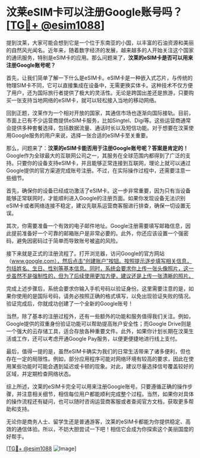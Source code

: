 # 汶莱eSIM卡可以注册Google账号吗？[[TG💪+ @esim1088](https://t.me/s/esim1088)]

提到汶莱，大家可能会想到它是一个位于东南亚的小国，以丰富的石油资源和美丽的自然风光闻名。近年来，随着数字经济的发展，越来越多的人开始关注这个国家的通讯服务，特别是eSIM卡的应用。那么问题来了，**汶莱的eSIM卡是否可以用来注册Google账号呢？**

首先，让我们简单了解一下什么是eSIM卡。eSIM卡是一种嵌入式芯片，与传统的物理SIM卡不同，它可以直接集成在设备中，无需更换实体卡。这种技术不仅方便了用户，还为国际旅行者提供了极大的灵活性。无论是跨国出差还是旅游，只要购买一张支持当地网络的eSIM卡，就可以轻松接入当地的移动网络。

回到正题，汶莱作为一个相对开放的国家，其通信市场也逐渐向国际接轨。目前，市面上已有不少运营商提供eSIM卡服务，比如Singtel、Digi等。这些运营商通常会提供多种套餐选择，包括数据流量、通话时长以及短信功能。对于想要在汶莱使用Google服务的用户来说，选择一张合适的eSIM卡至关重要。

那么，问题来了：**汶莱的eSIM卡能否用于注册Google账号呢？答案是肯定的！** Google作为全球最大的互联网公司之一，其服务在全球范围内都得到了广泛的支持。只要你的设备支持eSIM卡，并且能够正常连接到互联网，理论上就可以通过Google提供的官方渠道完成账号注册。不过，在实际操作过程中，还需要注意一些细节。

首先，确保你的设备已经成功激活了eSIM卡。这一步非常重要，因为只有当设备能够正常联网时，才能顺利进入Google的注册页面。如果你发现设备无法识别eSIM卡或者网络连接不稳定，建议先联系运营商客服进行排查，确保一切设置无误。

其次，你需要准备一个有效的电子邮件地址。Google注册需要填写邮箱信息，因此提前准备好一个可靠的邮箱账户是非常必要的。此外，你还应该设置一个强密码，避免因密码过于简单而导致账号被盗的风险。

接下来就是正式的注册流程了。打开浏览器，访问Google的官方网站（www.google.com），然后点击“创建账户”按钮。按照提示逐步填写相关信息，包括姓名、生日、性别等基本信息。同时，系统会要求你上传一张头像照片，这一步虽然不是强制性的，但为了后续使用更加方便，建议还是上传一张清晰的照片。

完成上述步骤后，系统会要求你输入手机号码以验证身份。这里需要注意的是，如果你使用的是国际号码，请务必按照正确的格式填写，以免出现验证失败的情况。验证完成后，你就成功创建了一个全新的Google账号！

当然，除了基本的注册过程外，还有一些额外的功能和服务值得我们关注。例如，Google提供的双重身份验证功能可以帮助提高账户安全性；而Google Drive则是一个强大的云存储工具，适合存放各种重要文件。此外，如果你计划长期在汶莱生活或工作，还可以考虑开通Google Pay服务，以便更便捷地进行线上支付。

最后，值得一提的是，虽然eSIM卡确实为我们的日常生活带来了诸多便利，但也存在一定的局限性。例如，部分应用程序可能对网络环境有较高的要求，因此在使用某些功能时可能会遇到延迟或卡顿的现象。对此，建议尽量选择信号覆盖较好的区域，并定期检查网络状态。

综上所述，汶莱的eSIM卡完全可以用来注册Google账号。只要遵循正确的操作步骤，并注意相关细节，相信每位用户都能顺利完成整个过程。当然，如果你对具体的操作流程还有疑问，也可以随时咨询运营商客服或者查阅官方文档，获取更多帮助和支持。

无论你是商务人士、留学生还是普通游客，汶莱的eSIM卡都能为你提供稳定、高效的通信体验。所以，不妨大胆尝试一下吧！相信它会成为你探索这个美丽国度的好帮手。

[[TG💪+ @esim1088](https://t.me/s/esim1088) ![Image](https://i.postimg.cc/4NQfJmqS/Snipaste-2025-05-13-00-14-12.png)]